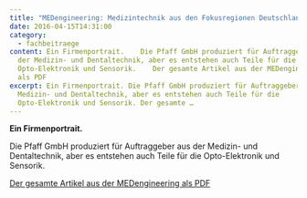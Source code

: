 ```yaml
---
title: "MEDengineering: Medizintechnik aus den Fokusregionen Deutschland"
date: 2016-04-15T14:31:00
category:
  - fachbeitraege
content: Ein Firmenportrait.    Die Pfaff GmbH produziert für Auftraggeber aus
  der Medizin- und Dentaltechnik, aber es entstehen auch Teile für die
  Opto-Elektronik und Sensorik.    Der gesamte Artikel aus der MEDengineering
  als PDF
excerpt: Ein Firmenportrait. Die Pfaff GmbH produziert für Auftraggeber aus der
  Medizin- und Dentaltechnik, aber es entstehen auch Teile für die
  Opto-Elektronik und Sensorik. Der gesamte …
---
```


<p><strong>Ein Firmenportrait.</strong></p>



Die Pfaff GmbH produziert für Auftraggeber aus der Medizin- und Dentaltechnik, aber es entstehen auch Teile für die Opto-Elektronik und Sensorik.</p>



<p><a href="/downloads/medeng_4-16_14-15.pdf" target="_blank" rel="noreferrer noopener" aria-label=" (öffnet in neuem Tab)">Der gesamte Artikel aus der MEDengineering als PDF</a></p>

